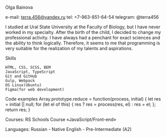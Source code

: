 
Olga Bainova

e-mail: terra.456@yandex.ru
tel: +7-963-851-64-54
telegram: @terra456

I studied at Ural State University at the Faculty of Biology, but I have never worked in my specialty. After the birth of the child, I decided to change my professional activity. I have always had a penchant for exact sciences and the ability to think logically. Therefore, it seems to me that programming is very suitable for the realization of my talents and aspirations.

Skills

    HTML, CSS, SCSS, BEM
    JavaScript, TypeScript
    Git and GitHub
    Gulp, Webpack
    OS Linux(Ubuntu)
    Figma(for web development)

Code examples
    Array.prototype.reduce = function(process, initial) {
        let res = initial || null;
        for (let el of this) {
            res ? res = process(res, el) : res = el;
        };
        return res;
    }

Courses:
    RS Schools Course «JavaScript/Front-end»

Languages:
    Russian - Native
    English - Pre-Intermediate (A2)


